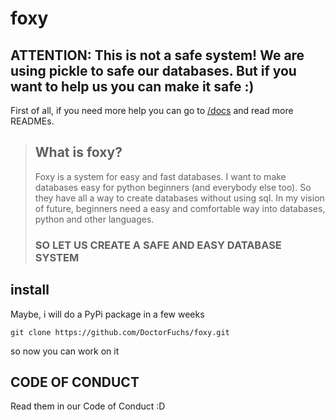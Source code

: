 # foxy

## ATTENTION: This is not a safe system! We are using pickle to safe our databases. But if you want to help us you can make it safe :)

First of all, if you need more help you can go to [/docs](https://github.com/DoctorFuchs/foxy/blob/master/docs/README.md) and read more READMEs. 

> ## What is foxy?
> Foxy is a system for easy and fast databases. I want to make databases easy for python beginners (and everybody else too). So they have all a way to create databases without using sql.
> In my vision of future, beginners need a easy and comfortable way into databases, python and other languages. 
> ### SO LET US CREATE A SAFE AND EASY DATABASE SYSTEM 

## install 

Maybe, i will do a PyPi package in a few weeks

```commandline
git clone https://github.com/DoctorFuchs/foxy.git
```

so now you can work on it

## CODE OF CONDUCT
Read them in our Code of Conduct :D
